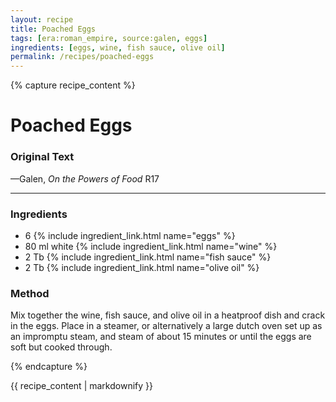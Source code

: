 ```yaml
---
layout: recipe
title: Poached Eggs
tags: [era:roman_empire, source:galen, eggs]
ingredients: [eggs, wine, fish sauce, olive oil]
permalink: /recipes/poached-eggs
---
```


{% capture recipe_content %}
# Poached Eggs

### Original Text
<!-- TODO: Add original Greek text from Galen On the Powers of Food R17 -->

<!-- TODO: Add English translation -->

—Galen, *On the Powers of Food* R17

___

<!-- TODO: Add description paragraph about Galen's medical writings and their culinary content -->

### Ingredients
- 6 {% include ingredient_link.html name="eggs" %}
- 80 ml white {% include ingredient_link.html name="wine" %}
- 2 Tb {% include ingredient_link.html name="fish sauce" %}
- 2 Tb {% include ingredient_link.html name="olive oil" %}

### Method
Mix together the wine, fish sauce, and olive oil in a heatproof dish and crack in the eggs. Place in a steamer, or alternatively a large dutch oven set up as an impromptu steam, and steam of about 15 minutes or until the eggs are soft but cooked through.

{% endcapture %}

{{ recipe_content | markdownify }} 
